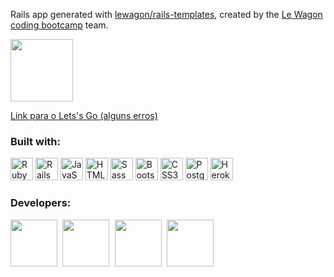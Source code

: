 Rails app generated with [lewagon/rails-templates](https://github.com/lewagon/rails-templates), created by the [Le Wagon coding bootcamp](https://www.lewagon.com) team.

<a href="https://letsgo-social2.herokuapp.com/" target="_blank"> <img src="https://raw.githubusercontent.com/lucca1998byu/letsgo/master/app/assets/images/logo.png" width=100> </a>

<a href="www.letsgo-social.com.br" target="_blank"> Link para o Lets's Go (alguns erros)</a>

### Built with: <p align="left">
<a href="https://www.ruby-lang.org/en/" target="_blank" rel="noreferrer"><img src="https://raw.githubusercontent.com/danielcranney/readme-generator/main/public/icons/skills/ruby-colored.svg" width="36" height="36" alt="Ruby" /></a>
<a href="https://rubyonrails.org" target="_blank" rel="noreferrer"><img src="https://miro.medium.com/max/512/1*6vNUJnsKLM31sBb_D2kKMA.png" width="36" height="36" alt="Rails" /></a>
<a href="https://developer.mozilla.org/en-US/docs/Web/JavaScript" target="_blank" rel="noreferrer"><img src="https://raw.githubusercontent.com/danielcranney/readme-generator/main/public/icons/skills/javascript-colored.svg" width="36" height="36" alt="JavaScript" /></a>
<a href="https://developer.mozilla.org/en-US/docs/Glossary/HTML5" target="_blank" rel="noreferrer"><img src="https://raw.githubusercontent.com/danielcranney/readme-generator/main/public/icons/skills/html5-colored.svg" width="36" height="36" alt="HTML5" /></a>
<a href="https://sass-lang.com/" target="_blank" rel="noreferrer"><img src="https://raw.githubusercontent.com/danielcranney/readme-generator/main/public/icons/skills/sass-colored.svg" width="36" height="36" alt="Sass" /></a>
<a href="https://getbootstrap.com/" target="_blank" rel="noreferrer"><img src="https://raw.githubusercontent.com/danielcranney/readme-generator/main/public/icons/skills/bootstrap-colored.svg" width="36" height="36" alt="Bootstrap" /></a>
<a href="https://www.w3.org/TR/CSS/#css" target="_blank" rel="noreferrer"><img src="https://raw.githubusercontent.com/danielcranney/readme-generator/main/public/icons/skills/css3-colored.svg" width="36" height="36" alt="CSS3" /></a>
<a href="https://www.postgresql.org/" target="_blank" rel="noreferrer"><img src="https://raw.githubusercontent.com/danielcranney/readme-generator/main/public/icons/skills/postgresql-colored.svg" width="36" height="36" alt="PostgreSQL" /></a>
<a href="https://www.heroku.com/" target="_blank" rel="noreferrer"><img src="https://raw.githubusercontent.com/danielcranney/readme-generator/main/public/icons/skills/heroku-colored.svg" width="36" height="36" alt="Heroku" /></a>
</p>

### Developers: 

<kbd>
  <a href="https://www.linkedin.com/in/icaroleon/"><img src="https://media-exp1.licdn.com/dms/image/D4E35AQE3eNi6g8b9LA/profile-framedphoto-shrink_400_400/0/1654388318636?e=1657036800&v=beta&t=ymV8x4yiB1QYWYfXTlo10V3OXTDjy6LidRi246QArbk" width=75></a>
</kbd>
<kbd>
  <a href="https://www.linkedin.com/in/luccadittrich/"><img src="https://media-exp1.licdn.com/dms/image/D5635AQEhDYtCbUkdZw/profile-framedphoto-shrink_400_400/0/1656432262524?e=1657040400&v=beta&t=4thiGpXrmu2Yfx2sehFMl1nP2-xh_CsFmILBtYnvmCA" width=75></a>
</kbd>
<kbd>
  <a href="https://www.linkedin.com/in/gessicahug/"><img src="https://media-exp1.licdn.com/dms/image/D4E35AQH9ib2fZU-LkA/profile-framedphoto-shrink_400_400/0/1653596383890?e=1657040400&v=beta&t=98M87XIU_nThxL5QZnRjuAKslkKuDN1GVv4RX_m9FPQ" width=75></a>
</kbd>
<kbd>
  <a href="https://www.linkedin.com/in/gabriel-ferreira-324137ab/"><img src="https://media-exp1.licdn.com/dms/image/D4E35AQFIfPom2RftUg/profile-framedphoto-shrink_400_400/0/1655988775390?e=1657040400&v=beta&t=3NZ6sciwC74yx5bQms2p0k2SpebhD3UHp6oaEObT0V4" width=75></a>
</kbd>

